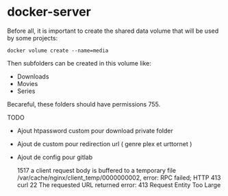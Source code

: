 # docker-server

Before all, it is important to create the shared data volume that will be used by some projects:

    docker volume create --name=media

Then subfolders can be created in this volume like:

 - Downloads
 - Movies
 - Series

Becareful, these folders should have permissions 755.


TODO

- Ajout htpassword custom pour download private folder
- Ajout de custom pour redirection url ( genre plex et urttornet )
- Ajout de config pour gitlab  

    1517 a client request body is buffered to a temporary file /var/cache/nginx/client_temp/0000000002, error: RPC failed; HTTP 413 curl 22 The requested URL returned error: 413 Request Entity Too Large



